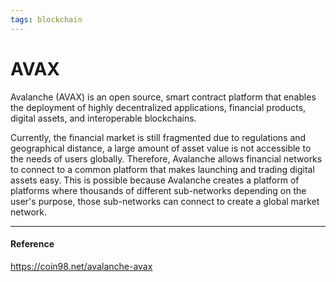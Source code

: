 ```yaml
---
tags: blockchain
---
```


# AVAX 

Avalanche (AVAX) is an open source, smart contract platform that enables the deployment of highly decentralized applications, financial products, digital assets, and interoperable blockchains.

Currently, the financial market is still fragmented due to regulations and geographical distance, a large amount of asset value is not accessible to the needs of users globally.
Therefore, Avalanche allows financial networks to connect to a common platform that makes launching and trading digital assets easy. This is possible because Avalanche creates a platform of platforms where thousands of different sub-networks depending on the user's purpose, those sub-networks can connect to create a global market network.

---

#### Reference
https://coin98.net/avalanche-avax